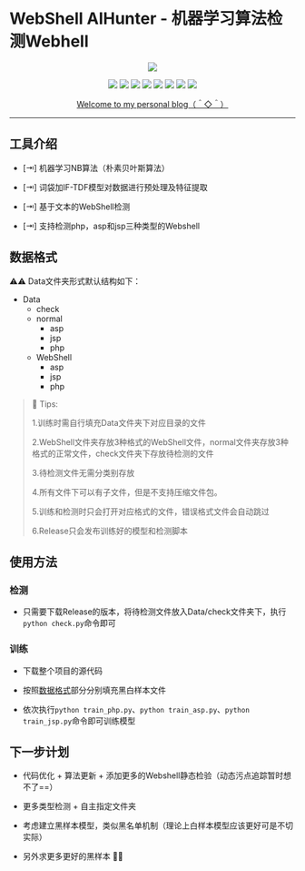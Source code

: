# WebShell AIHunter - 机器学习算法检测Webhell

<p align="center">
    <a><img src="https://raw.githubusercontent.com/Coldwave96/WebShell-AIHunter/master/logo.png"/></a>
</p>

<p align="center">
    <a><img src="https://img.shields.io/badge/Python-3-blue"></a>
    <a><img src="https://img.shields.io/github/v/release/coldwave96/WebShell-AIHunter"></a>
    <a><img src="https://img.shields.io/github/issues/coldwave96/WebShell-AIHunter"></a>
    <a><img src="https://img.shields.io/badge/Platform-Linux%20%7C%20Windows-orange"></a>
    <a><img src="https://img.shields.io/github/license/coldwave96/WebShell-AIHunter"></a>
    <a><img src="https://img.shields.io/github/forks/Coldwave96/WebShell-AIHunter"></a>
    <a><img src="https://img.shields.io/github/stars/Coldwave96/WebShell-AIHunter"></a>
    <a><img src="https://img.shields.io/github/contributors/Coldwave96/WebShell-AIHunter"></a>
</p>

<p align="center">
    <a href="https://coldwave96.github.io/">Welcome to my personal blog（＾◇＾）</a>
</p>

<hr>

## 工具介绍

- [⇥] 机器学习NB算法（朴素贝叶斯算法）

- [⇥] 词袋加IF-TDF模型对数据进行预处理及特征提取

- [⇥] 基于文本的WebShell检测

- [⇥] 支持检测php，asp和jsp三种类型的Webshell

## 数据格式

⚠️⚠️ Data文件夹形式默认结构如下：

* Data
    * check
    * normal
        * asp
        * jsp
        * php
    * WebShell
        * asp
        * jsp
        * php

> 💎 Tips:
>
> 1.训练时需自行填充Data文件夹下对应目录的文件
>
> 2.WebShell文件夹存放3种格式的WebShell文件，normal文件夹存放3种格式的正常文件，check文件夹下存放待检测的文件
>
> 3.待检测文件无需分类别存放
>
> 4.所有文件下可以有子文件，但是不支持压缩文件包。
>
> 5.训练和检测时只会打开对应格式的文件，错误格式文件会自动跳过
>
> 6.Release只会发布训练好的模型和检测脚本

## 使用方法

### 检测

* 只需要下载Release的版本，将待检测文件放入Data/check文件夹下，执行`python check.py`命令即可

### 训练

* 下载整个项目的源代码

* 按照[数据格式](#webshell-aihunter---webhell)部分分别填充黑白样本文件

* 依次执行`python train_php.py`、`python train_asp.py`、`python train_jsp.py`命令即可训练模型

## 下一步计划

* 代码优化 + 算法更新 + 添加更多的Webshell静态检验（动态污点追踪暂时想不了==）

* 更多类型检测 + 自主指定文件夹

* 考虑建立黑样本模型，类似黑名单机制（理论上白样本模型应该更好可是不切实际）

* 另外求更多更好的黑样本 🙏🙏
